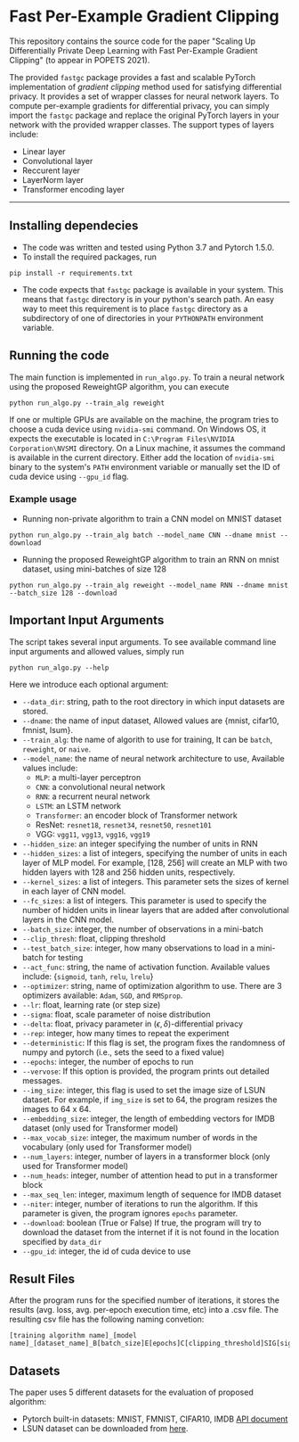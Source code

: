 # Fast Per-Example Gradient Clipping
This repository contains the source code for the paper "Scaling Up Differentially Private Deep Learning with Fast Per-Example Gradient Clipping" (to appear in POPETS 2021).

The provided `fastgc` package provides a fast and scalable PyTorch implementation of *gradient clipping* method used for satisfying differential privacy. It provides a set of wrapper classes for neural network layers. To compute per-example gradients for differential privacy, you can simply import the `fastgc` package and replace the original PyTorch layers in your network with the provided wrapper classes.
The support types of layers include: 
- Linear layer
- Convolutional layer 
- Reccurent layer
- LayerNorm layer
- Transformer encoding layer


----------------------------------------------------------

## Installing dependecies
- The code was written and tested using Python 3.7 and Pytorch 1.5.0.
- To install the required packages, run 
```shell
pip install -r requirements.txt
```
- The code expects that `fastgc` package is available in your system. This means that `fastgc` directory is in your python's search path. An easy way to meet this requirement is to place `fastgc` directory as a subdirectory of one of directories in your `PYTHONPATH` environment variable.


## Running the code
The main function is implemented in `run_algo.py`. To train a neural network using the proposed ReweightGP algorithm, you can execute
```shell
python run_algo.py --train_alg reweight
```
If one or multiple GPUs are available on the machine, the program tries to choose a cuda device using `nvidia-smi` command. On Windows OS, it expects the executable is located in `C:\Program Files\NVIDIA Corporation\NVSMI` directory. On a Linux machine, it assumes the command is available in the current directory. Either add the location of `nvidia-smi` binary to the system's `PATH` environment variable or manually set the ID of cuda device using `--gpu_id` flag.

### Example usage
- Running non-private algorithm to train a CNN model on MNIST dataset
```shell
python run_algo.py --train_alg batch --model_name CNN --dname mnist --download
```
- Running the proposed ReweightGP algorithm to train an RNN on mnist dataset, using mini-batches of size 128
```shell
python run_algo.py --train_alg reweight --model_name RNN --dname mnist --batch_size 128 --download
```

## Important Input Arguments
The script takes several input arguments. To see available command line input arguments and allowed values, simply run 
```shell
python run_algo.py --help
```
Here we introduce each optional argument:
- `--data_dir`: string, path to the root directory in which input datasets are stored.
- `--dname`: the name of input dataset, Allowed values are {mnist, cifar10, fmnist, lsum}.
- `--train_alg`: the name of algorith to use for training, It can be `batch`, `reweight`, or `naive`.
- `--model_name`: the name of neural network architecture to use, Available values include:
  - `MLP`: a multi-layer perceptron
  - `CNN`: a convolutional neural network
  - `RNN`: a recurrent neural network
  - `LSTM`: an LSTM network
  - `Transformer`: an encoder block of Transformer network
  - ResNet: `resnet18`, `resnet34`, `resnet50`, `resnet101`
  - VGG: `vgg11`, `vgg13`, `vgg16`, `vgg19`
- `--hidden_size`: an integer specifying the number of units in RNN
- `--hidden_sizes`: a list of integers, specifying the number of units in each layer of MLP model. For example, [128, 256] will create an MLP with two hidden layers with 128 and 256 hidden units, respectively.
- `--kernel_sizes`: a list of integers. This parameter sets the sizes of kernel in each layer of CNN model.
- `--fc_sizes`: a list of integers. This parameter is used to specify the number of hidden units in linear layers that are added after convolutional layers in the CNN model.
- `--batch_size`: integer, the number of observations in a mini-batch
- `--clip_thresh`: float, clipping threshold
- `--test_batch_size`: integer, how many observations to load in a mini-batch for testing
- `--act_func`: string, the name of activation function. Available values include: {`sigmoid`, `tanh`, `relu`, `lrelu`}
- `--optimizer`: string, name of optimization algorithm to use. There are 3 optimizers available: `Adam`, `SGD`, and `RMSprop`.
- `--lr`: float, learning rate (or step size)
- `--sigma`: float, scale parameter of noise distribution
- `--delta`: float, privacy parameter in $(\epsilon, \delta)$-differential privacy
- `--rep`: integer, how many times to repeat the experiment
- `--deterministic`: If this flag is set, the program fixes the randomness of numpy and pytorch (i.e., sets the seed to a fixed value)
- `--epochs`: integer, the number of epochs to run
- `--vervose`: If this option is provided, the program prints out detailed messages.
- `--img_size`: integer, this flag is used to set the image size of LSUN dataset. For example, if `img_size` is set to 64, the program resizes the images to 64 x 64.
- `--embedding_size`: integer, the length of embedding vectors for IMDB dataset (only used for Transformer model)
- `--max_vocab_size`: integer, the maximum number of words in the vocabulary (only used for Transformer model)
- `--num_layers`: integer, number of layers in a transformer block (only used for Transformer model)
- `--num_heads`: integer, number of attention head to put in a transformer block
- `--max_seq_len`: integer, maximum length of sequence for IMDB dataset
- `--niter`: integer, number of iterations to run the algorithm. If this parameter is given, the program ignores `epochs` parameter.
- `--download`: boolean (True or False) If true, the program will try to download the dataset from the internet if it is not found in the location specified by `data_dir`
- `--gpu_id`: integer, the id of cuda device to use

## Result Files
After the program runs for the specified number of iterations, it stores the results (avg. loss, avg. per-epoch execution time, etc) into a .csv file. The resulting csv file has the following naming convetion:
```shell
[training algorithm name]_[model name]_[dataset_name]_B[batch_size]E[epochs]C[clipping_threshold]SIG[sigma].csv
```

## Datasets
The paper uses 5 different datasets for the evaluation of proposed algorithm: 
- Pytorch built-in datasets: MNIST, FMNIST, CIFAR10, IMDB [API document](https://pytorch.org/docs/stable/torchvision/datasets.html)
- LSUN dataset can be downloaded from [here](https://www.yf.io/p/lsun).

